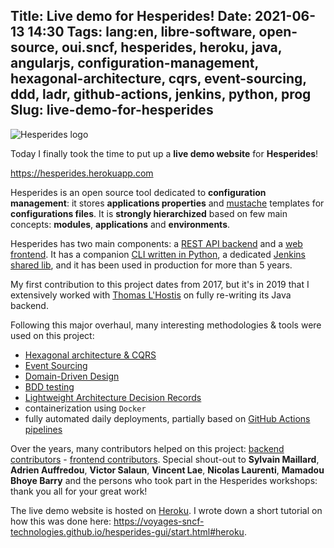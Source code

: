 Title: Live demo for Hesperides!
Date: 2021-06-13 14:30
Tags: lang:en, libre-software, open-source, oui.sncf, hesperides, heroku, java, angularjs, configuration-management, hexagonal-architecture, cqrs, event-sourcing, ddd, ladr, github-actions, jenkins, python, prog
Slug: live-demo-for-hesperides
---

![Hesperides logo](images/2021/06/hesperides.png)

Today I finally took the time to put up a **live demo website** for **Hesperides**!

<https://hesperides.herokuapp.com>

Hesperides is an open source tool dedicated to **configuration management**:
it stores **applications properties** and [mustache](https://mustache.github.io) templates for **configurations files**.
It is **strongly hierarchized** based on few main concepts: **modules**, **applications** and **environments**.

Hesperides has two main components: a [REST API backend](https://github.com/voyages-sncf-technologies/hesperides)
and a [web frontend](https://github.com/voyages-sncf-technologies/hesperides-gui).
It has a companion [CLI written in Python](https://github.com/voyages-sncf-technologies/hesperides-cli),
a dedicated [Jenkins shared lib](https://github.com/voyages-sncf-technologies/hesperides-jenkins-lib),
and it has been used in production for more than 5 years.

My first contribution to this project dates from 2017,
but it's in 2019 that I extensively worked with [Thomas L'Hostis](https://github.com/thomaslhostis)
on fully re-writing its Java backend.

Following this major overhaul, many interesting methodologies & tools were used on this project:

* [Hexagonal architecture & CQRS](https://github.com/voyages-sncf-technologies/architecture-hexagonale-cqrs)
* [Event Sourcing](https://martinfowler.com/eaaDev/EventSourcing.html)
* [Domain-Driven Design](https://en.wikipedia.org/wiki/Domain-driven_design)
* [BDD testing](https://en.wikipedia.org/wiki/Behavior-driven_development)
* [Lightweight Architecture Decision Records](https://github.com/voyages-sncf-technologies/hesperides/tree/master/documentation/lightweight-architecture-decision-records)
* containerization using `Docker`
* fully automated daily deployments, partially based on [GitHub Actions pipelines](https://docs.github.com/en/actions)

Over the years, many contributors helped on this project: [backend contributors](https://github.com/voyages-sncf-technologies/hesperides/graphs/contributors) - [frontend contributors](https://github.com/voyages-sncf-technologies/hesperides-gui/graphs/contributors).
Special shout-out to **Sylvain Maillard**, **Adrien Auffredou**, **Victor Salaun**,
**Vincent Lae**, **Nicolas Laurenti**, **Mamadou Bhoye Barry**
and the persons who took part in the Hesperides workshops: thank you all for your great work!

The live demo website is hosted on [Heroku](https://www.heroku.com).
I wrote down a short tutorial on how this was done here:
<https://voyages-sncf-technologies.github.io/hesperides-gui/start.html#heroku>.
